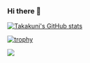 ### Hi there 👋

<!--
**takakuni-classmethod/takakuni-classmethod** is a ✨ _special_ ✨ repository because its `README.md` (this file) appears on your GitHub profile.

Here are some ideas to get you started:

- 🔭 I’m currently working on ...
- 🌱 I’m currently learning ...
- 👯 I’m looking to collaborate on ...
- 🤔 I’m looking for help with ...
- 💬 Ask me about ...
- 📫 How to reach me: ...
- 😄 Pronouns: ...
- ⚡ Fun fact: ...
-->

[![Takakuni's GitHub stats](https://github-readme-stats.vercel.app/api?username=takakuni-classmethod&theme=swift)](https://github.com/takakuni-classmethod/github-readme-stats)

[![trophy](https://github-profile-trophy.vercel.app/?username=takakuni-classmethod)](https://github.com/takakuni-classmethod/github-profile-trophy)

![](https://github-profile-summary-cards.vercel.app/api/cards/profile-details?username=takakuni-classmethod&theme=vue)
